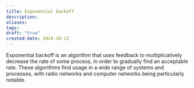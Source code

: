 ```yaml
---
title: Exponential backoff
description: 
aliases: 
tags: 
draft: "true"
created-date: 2024-10-13
---
```

Exponential backoff is an algorithm that uses feedback to multiplicatively decrease the rate of some process, in order to gradually find an acceptable rate. These algorithms find usage in a wide range of systems and processes, with radio networks and computer networks being particularly notable. 



